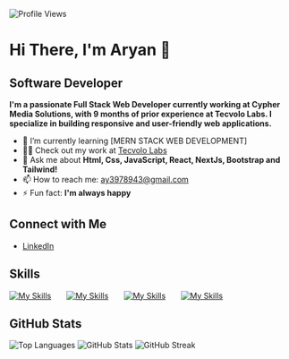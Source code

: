 ![Profile Views](https://komarev.com/ghpvc/?username=aryan-ya&label=Profile%20views&color=0e75b6&style=flat)
# Hi There, I'm Aryan 👋


## Software Developer

**I'm a passionate Full Stack Web Developer currently working at Cypher Media Solutions, with 9 months of prior experience at Tecvolo Labs. I specialize in building responsive and user-friendly web applications.**

- 🌱 I’m currently learning [MERN STACK WEB DEVELOPMENT]
- 👨‍💻 Check out my work at [Tecvolo Labs](https://www.tecvolo.com/)
- 💬 Ask me about **Html, Css, JavaScript, React, NextJs, Bootstrap and Tailwind!**
- 📫 How to reach me: [ay3978943@gmail.com](mailto:ay3978943@gmail.com)
- ⚡ Fun fact: **I'm always happy**

## Connect with Me 

- [LinkedIn](https://www.linkedin.com/in/aryan790/) 

  


## Skills

[![My Skills](https://skillicons.dev/icons?i=html,css)](https://skillicons.dev) &nbsp;&nbsp;&nbsp;&nbsp;&nbsp; [![My Skills](https://skillicons.dev/icons?i=js,ts)](https://skillicons.dev) &nbsp;&nbsp;&nbsp;&nbsp;&nbsp; [![My Skills](https://skillicons.dev/icons?i=react,next)](https://skillicons.dev) &nbsp;&nbsp;&nbsp;&nbsp;&nbsp; [![My Skills](https://skillicons.dev/icons?i=tailwind,scss)](https://skillicons.dev) 


## GitHub Stats

![Top Languages](https://github-readme-stats.vercel.app/api/top-langs?username=aryan-ya&show_icons=true&locale=en&layout=compact)
![GitHub Stats](https://github-readme-stats.vercel.app/api?username=aryan-ya&show_icons=true&locale=en)
![GitHub Streak](https://github-readme-streak-stats.herokuapp.com/?user=aryan-ya)


